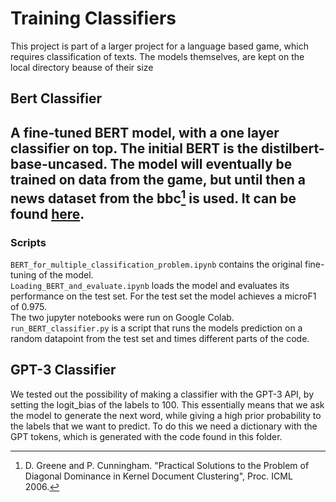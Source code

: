 # Training Classifiers

This project is part of a larger project for a language based game, 
which requires classification of texts. The models themselves, are kept on the local directory
beause of their size


## Bert Classifier
A fine-tuned BERT model, with a one layer classifier 
on top. The initial BERT is the distilbert-base-uncased. The model will eventually
be trained on data from the game, but until then a news dataset from
the bbc[^1] is used. It can be found [here](http://mlg.ucd.ie/datasets/bbc.html). <br>
----
### Scripts
 `BERT_for_multiple_classification_problem.ipynb`
contains the original fine-tuning of the model. <br>
`Loading_BERT_and_evaluate.ipynb` loads the model and evaluates its performance
on the test set. For the test set the model achieves a microF1 of 0.975. <br>
The two jupyter notebooks were run on Google Colab. <br>
`run_BERT_classifier.py` is a script that runs the models
prediction on a random datapoint from the test set and times
different parts of the code.

[^1]: D. Greene and P. Cunningham. "Practical Solutions to the Problem of Diagonal Dominance in Kernel Document Clustering", Proc. ICML 2006.

## GPT-3 Classifier
We tested out the possibility of making a classifier with
the GPT-3 API, by setting the logit_bias of the labels to 100.
This essentially means that we ask the model to generate the 
next word, while giving a high prior probability to the labels
that we want to predict.
To do this we need a dictionary with the GPT tokens, which is generated
with the code found in this folder.